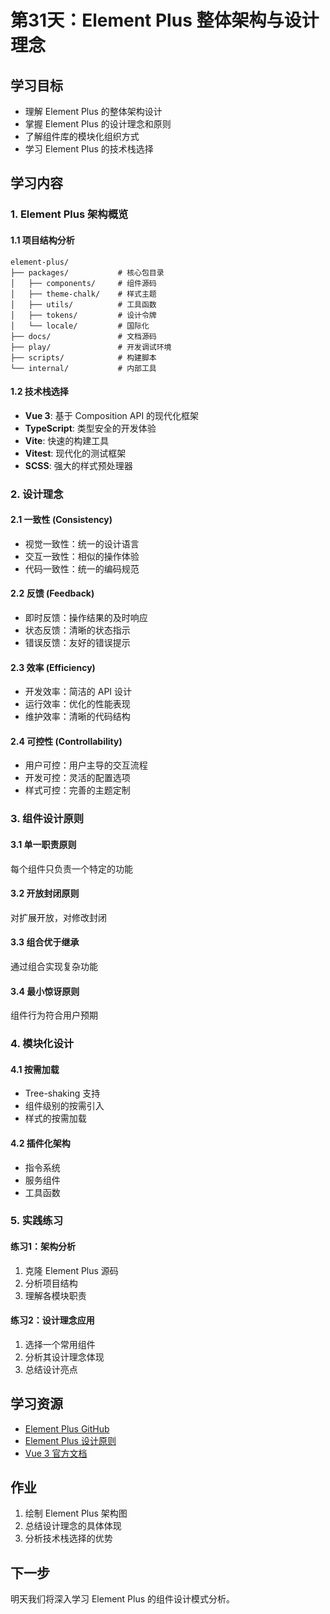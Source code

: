 # 第31天：Element Plus 整体架构与设计理念

## 学习目标
- 理解 Element Plus 的整体架构设计
- 掌握 Element Plus 的设计理念和原则
- 了解组件库的模块化组织方式
- 学习 Element Plus 的技术栈选择

## 学习内容

### 1. Element Plus 架构概览

#### 1.1 项目结构分析
```
element-plus/
├── packages/           # 核心包目录
│   ├── components/     # 组件源码
│   ├── theme-chalk/    # 样式主题
│   ├── utils/          # 工具函数
│   ├── tokens/         # 设计令牌
│   └── locale/         # 国际化
├── docs/               # 文档源码
├── play/               # 开发调试环境
├── scripts/            # 构建脚本
└── internal/           # 内部工具
```

#### 1.2 技术栈选择
- **Vue 3**: 基于 Composition API 的现代化框架
- **TypeScript**: 类型安全的开发体验
- **Vite**: 快速的构建工具
- **Vitest**: 现代化的测试框架
- **SCSS**: 强大的样式预处理器

### 2. 设计理念

#### 2.1 一致性 (Consistency)
- 视觉一致性：统一的设计语言
- 交互一致性：相似的操作体验
- 代码一致性：统一的编码规范

#### 2.2 反馈 (Feedback)
- 即时反馈：操作结果的及时响应
- 状态反馈：清晰的状态指示
- 错误反馈：友好的错误提示

#### 2.3 效率 (Efficiency)
- 开发效率：简洁的 API 设计
- 运行效率：优化的性能表现
- 维护效率：清晰的代码结构

#### 2.4 可控性 (Controllability)
- 用户可控：用户主导的交互流程
- 开发可控：灵活的配置选项
- 样式可控：完善的主题定制

### 3. 组件设计原则

#### 3.1 单一职责原则
每个组件只负责一个特定的功能

#### 3.2 开放封闭原则
对扩展开放，对修改封闭

#### 3.3 组合优于继承
通过组合实现复杂功能

#### 3.4 最小惊讶原则
组件行为符合用户预期

### 4. 模块化设计

#### 4.1 按需加载
- Tree-shaking 支持
- 组件级别的按需引入
- 样式的按需加载

#### 4.2 插件化架构
- 指令系统
- 服务组件
- 工具函数

### 5. 实践练习

#### 练习1：架构分析
1. 克隆 Element Plus 源码
2. 分析项目结构
3. 理解各模块职责

#### 练习2：设计理念应用
1. 选择一个常用组件
2. 分析其设计理念体现
3. 总结设计亮点

## 学习资源
- [Element Plus GitHub](https://github.com/element-plus/element-plus)
- [Element Plus 设计原则](https://element-plus.org/zh-CN/guide/design.html)
- [Vue 3 官方文档](https://cn.vuejs.org/)

## 作业
1. 绘制 Element Plus 架构图
2. 总结设计理念的具体体现
3. 分析技术栈选择的优势

## 下一步
明天我们将深入学习 Element Plus 的组件设计模式分析。